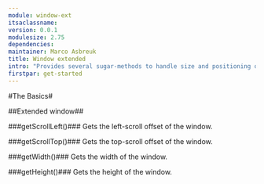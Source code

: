 ```yaml
---
module: window-ext
itsaclassname:
version: 0.0.1
modulesize: 2.75
dependencies:
maintainer: Marco Asbreuk
title: Window extended
intro: "Provides several sugar-methods to handle size and positioning of the window"
firstpar: get-started
---
```


#The Basics#

##Extended window##

###getScrollLeft()###
Gets the left-scroll offset of the window.

###getScrollTop()###
Gets the top-scroll offset of the window.

###getWidth()###
Gets the width of the window.

###getHeight()###
Gets the height of the window.